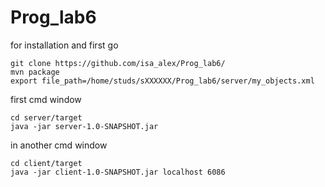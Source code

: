 # Prog_lab6

for installation and first go

```
git clone https://github.com/isa_alex/Prog_lab6/ 
mvn package
export file_path=/home/studs/sXXXXXX/Prog_lab6/server/my_objects.xml
```

first cmd window

```
cd server/target
java -jar server-1.0-SNAPSHOT.jar
```

in another cmd window
```
cd client/target
java -jar client-1.0-SNAPSHOT.jar localhost 6086
```

